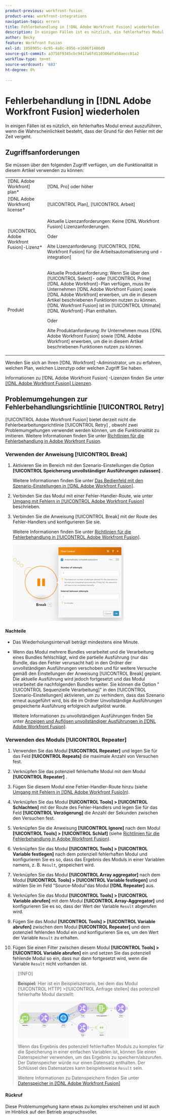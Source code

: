 ```yaml
---
product-previous: workfront-fusion
product-area: workfront-integrations
navigation-topic: errors
title: Fehlerbehandlung in [!DNL Adobe Workfront Fusion] wiederholen
description: In einigen Fällen ist es nützlich, ein fehlerhaftes Modul mehrmals erneut auszuführen, wenn die Wahrscheinlichkeit besteht, dass der Grund für den Fehler mit der Zeit vergeht.
author: Becky
feature: Workfront Fusion
exl-id: 1058905c-6c95-4a8c-8956-e1606f1486d9
source-git-commit: a3756f9345cbc9417a6fd110306dfa50aecc81a2
workflow-type: tm+mt
source-wordcount: '683'
ht-degree: 0%

---
```


# Fehlerbehandlung in [!DNL Adobe Workfront Fusion] wiederholen

In einigen Fällen ist es nützlich, ein fehlerhaftes Modul erneut auszuführen, wenn die Wahrscheinlichkeit besteht, dass der Grund für den Fehler mit der Zeit vergeht.

## Zugriffsanforderungen

Sie müssen über den folgenden Zugriff verfügen, um die Funktionalität in diesem Artikel verwenden zu können:

<table style="table-layout:auto">
 <col> 
 <col> 
 <tbody> 
  <tr> 
   <td role="rowheader">[!DNL Adobe Workfront] plan*</td> 
   <td> <p>[!DNL Pro] oder höher</p> </td> 
  </tr> 
  <tr data-mc-conditions=""> 
   <td role="rowheader">[!DNL Adobe Workfront] license*</td> 
   <td> <p>[!UICONTROL Plan], [!UICONTROL Arbeit]</p> </td> 
  </tr> 
  <tr> 
   <td role="rowheader">[!UICONTROL Adobe Workfront Fusion]-Lizenz*</td> 
   <td>
   <p>Aktuelle Lizenzanforderungen: Keine [!DNL Workfront Fusion] Lizenzanforderungen.</p>
   <p>Oder</p>
   <p>Alte Lizenzanforderung: [!UICONTROL [!DNL Workfront Fusion] für die Arbeitsautomatisierung und -integration] </p>
   </td> 
  </tr> 
  <tr> 
   <td role="rowheader">Produkt</td> 
   <td>
   <p>Aktuelle Produktanforderung: Wenn Sie über den [!UICONTROL Select]- oder [!UICONTROL Prime] [!DNL Adobe Workfront]-Plan verfügen, muss Ihr Unternehmen [!DNL Adobe Workfront Fusion] sowie [!DNL Adobe Workfront] erwerben, um die in diesem Artikel beschriebenen Funktionen nutzen zu können. [!DNL Workfront Fusion] ist im [!UICONTROL Ultimate] [!DNL Workfront]-Plan enthalten.</p>
   <p>Oder</p>
   <p>Alte Produktanforderung: Ihr Unternehmen muss [!DNL Adobe Workfront Fusion] sowie [!DNL Adobe Workfront] erwerben, um die in diesem Artikel beschriebenen Funktionen nutzen zu können.</p>
   </td> 
  </tr> 
 </tbody> 
</table>

Wenden Sie sich an Ihren [!DNL Workfront] -Administrator, um zu erfahren, welchen Plan, welchen Lizenztyp oder welchen Zugriff Sie haben.

Informationen zu [!DNL Adobe Workfront Fusion] -Lizenzen finden Sie unter [[!DNL Adobe Workfront Fusion] Lizenzen](../../workfront-fusion/get-started/license-automation-vs-integration.md).

## Problemumgehungen zur Fehlerbehandlungsrichtlinie [!UICONTROL Retry]

[!UICONTROL Adobe Workfront Fusion] bietet derzeit nicht die Fehlerbearbeitungsrichtlinie [!UICONTROL Retry] , obwohl zwei Problemumgehungen verwendet werden können, um die Funktionalität zu imitieren. Weitere Informationen finden Sie unter [Richtlinien für die Fehlerbehandlung in Adobe Workfront Fusion](../../workfront-fusion/errors/directives-for-error-handling.md).

### Verwenden der Anweisung [!UICONTROL Break]

1. Aktivieren Sie im Bereich mit den Szenario-Einstellungen die Option **[!UICONTROL Speicherung unvollständiger Ausführungen zulassen]** .

   Weitere Informationen finden Sie unter [Das Bedienfeld mit den Szenario-Einstellungen in [!DNL Adobe Workfront Fusion]](../../workfront-fusion/scenarios/scenario-settings-panel.md).

1. Verbinden Sie das Modul mit einer Fehler-Handler-Route, wie unter [Umgang mit Fehlern in [!UICONTROL Adobe Workfront Fusion]](../../workfront-fusion/errors/error-handling.md) beschrieben.
1. Verbinden Sie die Anweisung [!UICONTROL Break] mit der Route des Fehler-Handlers und konfigurieren Sie sie.

   Weitere Informationen finden Sie unter [Richtlinien für die Fehlerbehandlung in [!UICONTROL Adobe Workfront Fusion]](../../workfront-fusion/errors/directives-for-error-handling.md).

   ![](assets/break-directive-350x241.png)

#### Nachteile

* Das Wiederholungsintervall beträgt mindestens eine Minute.
* Wenn das Modul mehrere Bundles verarbeitet und die Verarbeitung eines Bundles fehlschlägt, wird die partielle Ausführung (nur das Bundle, das den Fehler verursacht hat) in den Ordner der unvollständigen Ausführungen verschoben und für weitere Versuche gemäß den Einstellungen der Anweisung [!UICONTROL Break] geplant. Die aktuelle Ausführung wird jedoch fortgesetzt und das Modul verarbeitet die nachfolgenden Bundles weiter. Sie können die Option &quot;[!UICONTROL Sequenzielle Verarbeitung]&quot; in den [!UICONTROL Szenario-Einstellungen] aktivieren, um zu verhindern, dass das Szenario erneut ausgeführt wird, bis die im Ordner Unvollständige Ausführungen gespeicherte Ausführung erfolgreich aufgelöst wurde.

  Weitere Informationen zu unvollständigen Ausführungen finden Sie unter [Anzeigen und Auflösen unvollständiger Ausführungen in [!DNL Adobe Workfront Fusion]](../../workfront-fusion/scenarios/view-and-resolve-incomplete-executions.md).

### Verwenden des Moduls [!UICONTROL Repeater]

1. Verwenden Sie das Modul **[!UICONTROL Repeater]** und legen Sie für das Feld **[!UICONTROL Repeats]** die maximale Anzahl von Versuchen fest.
1. Verknüpfen Sie das potenziell fehlerhafte Modul mit dem Modul **[!UICONTROL Repeater]** .
1. Fügen Sie diesem Modul eine Fehler-Handler-Route hinzu (siehe [Umgang mit Fehlern in  [!DNL Adobe Workfront Fusio]n](../../workfront-fusion/errors/error-handling.md)).
1. Verknüpfen Sie das Modul **[!UICONTROL Tools] > [!UICONTROL Schlachten]** mit der Route des Fehler-Handlers und legen Sie für das Feld **[!UICONTROL Verzögerung]** die Anzahl der Sekunden zwischen den Versuchen fest.

1. Verknüpfen Sie die Anweisung **[!UICONTROL Ignore]** nach dem Modul **[!UICONTROL Tools] > [!UICONTROL Schlaf]** (siehe [Richtlinien für die Fehlerbehandlung in Adobe Workfront Fusion](../../workfront-fusion/errors/directives-for-error-handling.md)).

1. Verknüpfen Sie das Modul **[!UICONTROL Tools] > [!UICONTROL Variable festlegen]** nach dem potenziell fehlerhaften Modul und konfigurieren Sie es so, dass das Ergebnis des Moduls in einer Variablen namens, z. B. `Result`, gespeichert wird.

1. Verknüpfen Sie das Modul **[!UICONTROL Array aggregator]** nach dem Modul **[!UICONTROL Tools] > [!UICONTROL Variable festlegen]** und wählen Sie im Feld &quot;Source-Modul&quot;das Modul **[!DNL Repeater]** aus.

1. Verknüpfen Sie das Modul **[!UICONTROL Tools] > [!UICONTROL Variable abrufen]** mit dem Modul **[!UICONTROL Array-Aggregator]** und konfigurieren Sie es so, dass der Wert der Variable `Result` abgerufen wird.

1. Fügen Sie das Modul **[!UICONTROL Tools] > [!UICONTROL Variable abrufen]** zwischen dem Modul **[!UICONTROL Repeater]** und dem potenziell fehlenden Modul ein und konfigurieren Sie es, um den Wert der Variable `Result` zu erhalten.

1. Fügen Sie einen Filter zwischen diesem Modul **[!UICONTROL Tools] > [!UICONTROL Variable abrufen]** ein und setzen Sie das potenziell fehlende Modul so ein, dass nur dann fortgesetzt wird, wenn die Variable `Result` nicht vorhanden ist.

>[!INFO]
>
>**Beispiel:** Hier ist ein Beispielszenario, bei dem das Modul [!UICONTROL HTTP] >[!UICONTROL Anfrage stellen] das potenziell fehlerhafte Modul darstellt:
>
>![](assets/http-make-request-350x116.png)
>
>Wenn das Ergebnis des potenziell fehlerhaften Moduls zu komplex für die Speicherung in einer einfachen Variablen ist, können Sie einen Datenspeicher verwenden, um das Ergebnis zu speichern/abzurufen. Der Datenspeicher würde nur einen Datensatz enthalten. Der Schlüssel des Datensatzes kann beispielsweise `Result` sein.
>
>Weitere Informationen zu Datenspeichern finden Sie unter [Datenspeicher in  [!DNL Adobe Workfront Fusion]](../../workfront-fusion/modules/data-stores.md)

#### Rückruf

Diese Problemumgehung kann etwas zu komplex erscheinen und ist auch im Hinblick auf den Betrieb anspruchsvoller.
